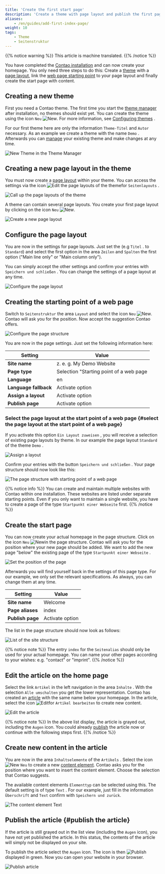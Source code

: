 ```yaml
---
title: 'Create the first start page'
description: 'Create a theme with page layout and publish the first page.'
aliases:
    - /en/guides/add-first-index-page/
weight: 10
tags:
    - Theme
    - Seitenstruktur
---
```


{{% notice warning %}}
This article is machine translated.
{{% /notice %}}

You have completed the [Contao installation](../../installation) and can now create your homepage. You only need three steps to do this: Create a [theme](../../theme-manager/themes-verwalten) with a [page layout](../../theme-manager/seitenlayouts-verwalten), link the [web page starting point](../../seitenstruktur/seiten-als-zentrale-elemente/#seitentypen) to your page layout and finally create the start page with content.

## Creating a new theme

First you need a Contao theme. The first time you start the [theme manager](../../theme-manager) after installation, no themes should exist yet. You can create the theme using the icon `Neu` ![New](/de/icons/new.svg?classes=icon). For more information, see [Configuring themes](../../theme-manager/themes-verwalten/#themes-konfigurieren) .

For our first theme here are only the information `Theme-Titel` and `Autor` necessary. As an example we create a theme with the name `Demo` . Afterwards you can [manage](../../theme-manager/themes-verwalten) your existing theme and make changes at any time.

![New Theme in the Theme Manager](/de/guides/images/de/first-page/neues-theme-im-theme-manager.png?classes=shadow)

## Creating a new page layout in the theme

You must now create a [page layout](../../theme-manager/seitenlayouts-verwalten) within your theme. You can access the settings via the icon ![Edit the page layouts of the theme](/de/icons/layout.svg?classes=icon)for `Seitenlayouts` .

![Call up the page layouts of the theme](/de/guides/images/de/first-page/die-seitenlayouts-des-themes-aufrufen.png?classes=shadow)

A theme can contain several page layouts. You create your first page layout by clicking on the icon `Neu` ![New](/de/icons/new.svg?classes=icon).

![Create a new page layout](/de/guides/images/de/first-page/neues-seitenlayout-anlegen.png?classes=shadow)

## Configure the page layout

You are now in the settings for page layouts. Just set the (e.g `Titel` . to `Standard`) and select the first option in the area `Zeilen` and `Spalten` the first option ("Main line only" or "Main column only").

You can simply accept the other settings and confirm your entries with `Speichern und schließen` . You can change the settings of a page layout at any time.

![Configure the page layout](/de/guides/images/de/first-page/das-seitenlayout-konfigurieren.png?classes=shadow)

## Creating the starting point of a web page

Switch to `Seitenstruktur` the area `Layout` and select the icon `Neu` ![New](/de/icons/new.svg?classes=icon). Contao will ask you for the position. Now accept the suggestion Contao offers.

![Configure the page structure](/de/guides/images/de/first-page/die-seitenstruktur-konfigurieren.png?classes=shadow)

You are now in the page settings. Just set the following information here:

| Setting | Value |
| ------- | ----- |
| **Site name** | z. e. g. My Demo Website |
| **Page type** | Selection "Starting point of a web page |
| **Language** | en |
| **Language fallback** | Activate option |
| **Assign a layout** | Activate option |
| **Publish page** | Activate option |

### Select the page layout at the start point of a web page {#select the page layout at the start point of a web page}

If you activate this option `Ein Layout zuweisen` , you will receive a selection of existing page layouts by theme. In our example the page layout `Standard` of the theme `Demo` .

![Assign a layout](/de/guides/images/de/first-page/ein-layout-zuweisen.png?classes=shadow)

Confirm your entries with the button `Speichern und schließen` . Your page structure should now look like this:

![The page structure with starting point of a web page](/de/guides/images/de/first-page/die-seitenstruktur-mit-dem-neuen-startpunkt.png?classes=shadow)

{{% notice info %}}
 You can create and maintain multiple websites with Contao within one installation. These websites are listed under separate starting points. Even if you only want to maintain a single website, you have to create a page of the type `Startpunkt einer Webseite` first. 
{{% /notice %}}

## Create the start page

You can now create your actual homepage in the page structure. Click on the icon `Neu` ![New](/de/icons/new.svg?classes=icon)in the page structure. Contao will ask you for the position where your new page should be added. We want to add the new page "below" the existing page of the type `Startpunkt einer Webseite` .

![Set the position of the page](/de/guides/images/de/first-page/position-der-seite-festlegen.png?classes=shadow)

Afterwards you will find yourself back in the settings of this page type. For our example, we only set the relevant specifications. As always, you can change them at any time.

| Setting | Value |
| ------- | ----- |
| **Site name** | Welcome |
| **Page aliases** | index |
| **Publish page** | Activate option |

The list in the page structure should now look as follows:

![List of the site structure](/de/guides/images/de/first-page/liste-der-seitenstruktur.png?classes=shadow)

{{% notice note %}}
 The entry `index` for the `Seitenalias` should only be used for your actual homepage. You can name your other pages according to your wishes: e.g. "contact" or "imprint". 
{{% /notice %}}

## Edit the article on the home page

Select the link `Artikel` in the left navigation in the area `Inhalte` . With the selection `Alle umschalten` you get the lower representation. Contao has created an [article](../../artikelverwaltung/artikel) with the same name below your homepage. In the article, select the icon ![Edit](/de/icons/edit.svg?classes=icon)for `Artikel bearbeiten` to create new content.

![Edit the article](/de/guides/images/de/first-page/den-artikel-bearbeiten.png?classes=shadow)

{{% notice note %}}
 In the above list display, the article is grayed out, including the `Augen` icon. You could already [publish](#den-artikel-veroeffentlichen) the article now or continue with the following steps first. 
{{% /notice %}}

## Create new content in the article

You are now in the area `Inhaltselemente` of the `Artikels` . Select the icon ![New](/de/icons/new.svg?classes=icon) `Neu` to create a new [content element](../../artikelverwaltung/inhaltselemente). Contao asks you for the position where you want to insert the content element. Choose the selection that Contao suggests.

The available content elements `Elementtyp` can be selected using this. The default setting is of type `Text` . For our example, just fill in the information `Überschrift` and `Text` confirm with `Speichern und zurück`.

![The content element Text](/de/guides/images/de/first-page/das-inhaltselement-text.png?classes=shadow)

## Publish the article {#publish the article}

If the article is still grayed out in the list view (including the `Augen` icon), you have not yet published the article. In this status, the contents of the article will simply not be displayed on your site.

To publish the article select the `Augen` icon. The icon is then ![Publish](/de/icons/published.svg?classes=icon)displayed in green. Now you can open your website in your browser.

![Publish article](/de/guides/images/de/first-page/artikel-veroeffentlichen.png?classes=shadow)
